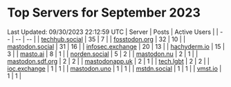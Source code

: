 # Top Servers for September 2023
Last Updated: 09/30/2023 22:12:59 UTC
| Server | Posts | Active Users |
| -- | -- | -- |
| [techhub.social](https://techhub.social/tags/PowerShell) | 35 | 7 |
| [fosstodon.org](https://fosstodon.org/tags/PowerShell) | 32 | 10 |
| [mastodon.social](https://mastodon.social/tags/PowerShell) | 31 | 16 |
| [infosec.exchange](https://infosec.exchange/tags/PowerShell) | 20 | 13 |
| [hachyderm.io](https://hachyderm.io/tags/PowerShell) | 15 | 3 |
| [masto.ai](https://masto.ai/tags/PowerShell) | 8 | 1 |
| [norden.social](https://norden.social/tags/PowerShell) | 5 | 2 |
| [mastodon.nu](https://mastodon.nu/tags/PowerShell) | 2 | 1 |
| [mastodon.sdf.org](https://mastodon.sdf.org/tags/PowerShell) | 2 | 2 |
| [mastodonapp.uk](https://mastodonapp.uk/tags/PowerShell) | 2 | 1 |
| [tech.lgbt](https://tech.lgbt/tags/PowerShell) | 2 | 2 |
| [ioc.exchange](https://ioc.exchange/tags/PowerShell) | 1 | 1 |
| [mastodon.uno](https://mastodon.uno/tags/PowerShell) | 1 | 1 |
| [mstdn.social](https://mstdn.social/tags/PowerShell) | 1 | 1 |
| [vmst.io](https://vmst.io/tags/PowerShell) | 1 | 1 |
